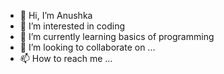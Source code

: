 - 👋 Hi, I’m Anushka
- 👀 I’m interested in coding
- 🌱 I’m currently learning basics of programming
- 💞️ I’m looking to collaborate on ...
- 📫 How to reach me ...

<!---
anushkaj1/anushkaj1 is a ✨ special ✨ repository because its `README.md` (this file) appears on your GitHub profile.
You can click the Preview link to take a look at your changes.
--->
